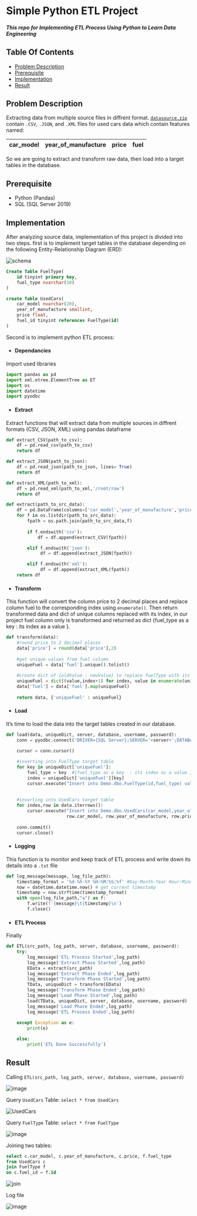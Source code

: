 # Simple Python ETL Project
##### This repo for Implementing ETL Process Using Python to Learn Data Engineering

## Table Of Contents
- [Problem Description](#problem)
- [Prerequisite](#pre) 
- [Implementation](#imp)
- [Result](#res)

<a name="problem"></a>
## Problem Description
Extracting data from multiple source files in diffrent format. [`datasource.zip`](https://cf-courses-data.s3.us.cloud-object-storage.appdomain.cloud/IBMDeveloperSkillsNetwork-PY0221EN-SkillsNetwork/labs/module%206/Lab%20-%20Extract%20Transform%20Load/data/datasource.zip) contain `.CSV`, `.JSON`, and `.XML` files for used cars data which contain features named:

|car_model|year_of_manufacture|price|fuel|
|-|-|-|-|

So we are going to extract and transform raw data, then load into a target tables in the database.


<a name="pre"></a>
## Prerequisite
- Python (Pandas)
- SQL (SQL Server 2019)

<a name="imp"></a>
## Implementation
After analyzing source data, implementation of this project is divided into two steps. first is to implement target tables in the database depending on the following Entity-Relationship Diagram (ERD):

![schema](https://user-images.githubusercontent.com/47898196/196304133-9aaf3309-1d94-4f55-9dc7-8f2bd367d787.png)

```sql
Create Table FuelType(
	id tinyint primary key,
	fuel_type nvarchar(10)
)
```
```sql
create Table UsedCars(
	car_model nvarchar(20),
	year_of_manufacture smallint,
	price float,
	fuel_id tinyint references FuelType(id)  
)
```

Second is to implement python ETL process:

- #### Dependancies

Import used libraries
```python
import pandas as pd
import xml.etree.ElementTree as ET
import os
import datetime
import pyodbc 
```
- #### Extract

Extract functions that will extract data from multiple sources in diffrent formats (CSV, JSON, XML) using pandas dataframe
```python
def extract_CSV(path_to_csv):
    df = pd.read_csv(path_to_csv)
    return df
```
```python
def extract_JSON(path_to_json):
    df = pd.read_json(path_to_json, lines= True)
    return df
```
```python
def extract_XML(path_to_xml):
    df = pd.read_xml(path_to_xml,'/root/row')
    return df
```
```python
def extract(path_to_src_data):
    df = pd.DataFrame(columns=['car_model','year_of_manufacture','price','fuel'])    
    for f in os.listdir(path_to_src_data):
        fpath = os.path.join(path_to_src_data,f)
        
        if f.endswith('csv'):            
            df = df.append(extract_CSV(fpath))

        elif f.endswith('json'):
             df = df.append(extract_JSON(fpath))

        elif f.endswith('xml'):
             df = df.append(extract_XML(fpath))
    return df
```

- #### Transform

This function will convert the column price to 2 decimal places and replace column fuel to the corresponding index using `enumerate()`. Then return transformed data and dict of unique columns replaced with its index, in our project fuel column only is transformed and returned as dict {fuel_type as a key : its index as a value }.

```python
def transform(data):
    #round price to 2 decimal places
    data['price'] = round(data['price'],2)
    
    #get unique values from fuel column
    uniqueFuel = data['fuel'].unique().tolist()
    
    #create dict of {oldValue : newValue} to replace fuelType with its corresponding index 
    uniqueFuel = dict((value,index+1) for index, value in enumerate(uniqueFuel))
    data['fuel'] = data['fuel'].map(uniqueFuel)
    
    return data, {'uniqueFuel' : uniqueFuel}
```

- #### Load

It’s time to load the data into the target tables created in our database.

```python
def load(data, uniqueDict, server, database, username, password):     
    conn = pyodbc.connect('DRIVER={SQL Server};SERVER='+server+';DATABASE='+database+';UID='+username+';PWD='+ password)

    cursor = conn.cursor()
    
    #inserting into FuelType target table
    for key in uniqueDict['uniqueFuel']:
        fuel_type = key  #{fuel_type as a key  : its index as a value }    
        index = uniqueDict['uniqueFuel'][key]            
        cursor.execute("Insert into Demo.dbo.FuelType(id,fuel_type) values(?,?)",index ,fuel_type)
        
    
    #inserting into UsedCars target table
    for index,row in data.iterrows():   
        cursor.execute("Insert into Demo.dbo.UsedCars(car_model,year_of_manufacture,price,fuel_id) values(?,?,?,?)",
                       row.car_model, row.year_of_manufacture, row.price, row.fuel)
    
    conn.commit()
    cursor.close()
```

- #### Logging 

This function is to monitor and keep track of ETL process and write down its details into a `.txt` file

```python
def log_message(message, log_file_path):    
    timestamp_format = '%d-%h-%Y %H:%M:%S:%f' #Day-Month-Year Hour:Minute:Second:MSecond
    now = datetime.datetime.now() # get current timestamp
    timestamp = now.strftime(timestamp_format)
    with open(log_file_path,"a") as f:
        f.write(f'{message}\t{timestamp}\n')
        f.close()
```

- #### ETL Process

Finally 
```python
def ETL(src_path, log_path, server, database, username, password):    
    try:
        log_message('ETL Process Started',log_path)
        log_message('Extract Phase Started',log_path)
        EData = extract(src_path)
        log_message('Extract Phase Ended',log_path)
        log_message('Transform Phase Started',log_path)
        TData, uniqueDict = transform(EData)
        log_message('Transform Phase Ended',log_path)
        log_message('Load Phase Started',log_path)
        load(TData, uniqueDict, server, database, username, password)
        log_message('Load Phase Ended',log_path)
        log_message('ETL Process Ended',log_path) 
        
    except Exception as e: 
        print(e)       

    else:
        print('ETL Done Successfully')
```

<a name="res"></a>
## Result
Calling `ETL(src_path, log_path, server, database, username, password)`

![image](https://user-images.githubusercontent.com/47898196/196304243-01ba7e5e-34f9-4e97-8a42-e3cfbb80e21d.png)

Query `UsedCars` Table: `select * from UsedCars`

![UsedCars](https://user-images.githubusercontent.com/47898196/196303713-34c0b277-6373-4d55-a193-034e6e00d534.png)

Query `FuelType` Table: `select * from FuelType`

![image](https://user-images.githubusercontent.com/47898196/196305509-4a0d0934-3ba4-48ed-a85b-f92c2cce0f0f.png)

Joining two tables:
```sql
select c.car_model, c.year_of_manufacture, c.price, f.fuel_type 
from UsedCars c
join FuelType f 
on c.fuel_id = f.id
```
![join](https://user-images.githubusercontent.com/47898196/196303809-75e064fc-69f0-4d6c-8d58-ce7d97df280d.png)

Log file

![image](https://user-images.githubusercontent.com/47898196/196305157-18172f1c-5d0c-41be-8b20-7c8b388a7050.png)
